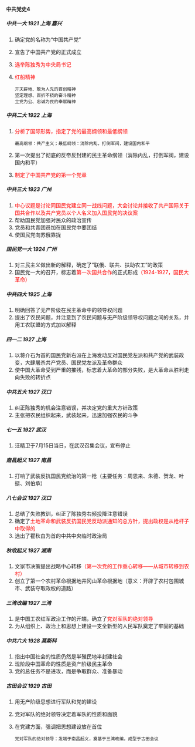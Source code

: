 #### 中共党史4

##### 中共一大	1921	上海  嘉兴

1. 确定党的名称为“中国共产党”

2. 宣告了中国共产党的正式成立

3. <font color="red">选举陈独秀为中央局书记</font>

4. <font color="red">红船精神</font>

   ```
   开天辟地、敢为人先的首创精神
   坚定理想、百折不挠的奋斗精神
   立党为公、忠诚为民的奉献精神
   ```

##### 中共二大    1922    上海

1. <font color="red">分析了国际形势，指定了党的最高纲领和最低纲领</font>

   ```
   最高纲领：共产主义；最低纲领：消除内乱，打倒军阀，建设国内和平
   ```

2. 第一次提出了彻底的反帝反封建的民主革命纲领（消除内乱，打倒军阀，建设国内和平）

3. <font color="red">制定了中国共产党的第一个党章</font>

##### 中共三大    1923    广州

1. <font color="red">中心议题是讨论同国民党建立同一战线问题，大会讨论并接收了共产国际关于国共合作以及共产党员以个人名义加入国民党的决议案</font>
2. 帮助国民党加强对民众的政治宣传
3. 党员和共青团员加在国民党中要团结
4. 使国民党向苏俄靠拢

##### 国民党一大    1924    广州

1. 对三民主义做出新的解释，确定了”联俄、联共、扶助农工”的政策
2. 国民党一大的召开，标志着<font color="red">第一次国共合作</font>的正式形成<font color="red">（1924-1927，国民大革命）</font>

##### 中共四大    1925    上海

1. 明确回答了无产阶级在民主革命中的领导权问题
2. 提出了农民问题，并注意到了农民问题与无产阶级领导权问题之间的关系，并用工农联盟的方式加以解释

##### 四一二    1927    上海

1. 以蒋介石为首的国民党新右派在上海发动反对国民党左派和共产党的武装政变，大肆屠杀共产党员、国民党左派及革命群众
2. 使中国大革命受到严重的摧残，标志着大革命的部分失败，是大革命从胜利走向失败的转折点

##### 中共五大    1927    汉口

1. 纠正陈独秀的机会注意错误，并决定党的重大方针政策
2. 主张把农民组织起来，武装起来，迅速加强农民的斗争

##### 七一五    1927    武汉

1. 汪精卫于7月15日当日，在武汉召集会议，宣布停止

##### 南昌起义    1927    南昌

1. 打响了武装反抗国民党统治的第一枪（主要任务：周恩来、朱德、贺龙、叶挺、刘伯承）

##### 八七会议    1927    汉口

1. 总结了失败教训，纠正了陈独秀右倾投降注意错误
2. 确定了<font color="red">土地革命和武装反抗国民党反动派通知的总方针，提出政权是从枪杆子中取得的</font>
3. 选出了瞿秋白为首的中共中央临时政治局

##### 秋收起义    1927    湖南

1. 文家市决策提出战略中心转移<font color="red">（第一次党的工作重心转移——从城市转移到农村）</font>
2. 创立了第一个农村革命根据地井冈山革命根据地（意义：开辟了农村包围城市、武装夺取政权的道路）

##### 三湾改编    1927    三湾

1. 是中国工农红军政治工作的开端，确立了<font color="red">党对军队的绝对领导</font>
2. 为从组织上、政治上和思想上建设一支全新型的人民军队奠定了牢固的基础

##### 中共六大    1928    莫斯科

1. 指出中国社会的性质仍然是半殖民地半封建社会
2. 现阶段中国革命的性质是资产阶级民主革命
3. 党的总任务不是进攻，而是争取群众、准备暴动

##### 古田会议    1929    古田

1. 用无产阶级思想进行军队和党的建设

2. 党对军队的绝对领导决定着军队的性质和面貌

3. 在党建方面，强调把思想建设放在首位

   ```
   党对军队的绝对领导：发端于南昌起义，奠基于三湾改编，成型于古田会议
   ```
